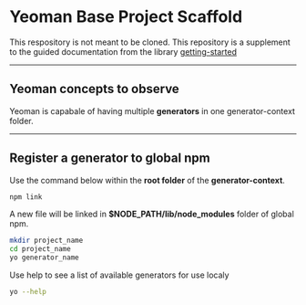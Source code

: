 # Yeoman Base Project Scaffold

This respository is not meant to be cloned. This repository is a supplement to the guided documentation
from the library [getting-started](https://yeoman.io/learning)

---

## Yeoman concepts to observe

Yeoman is capabale of having multiple **generators** in one generator-context folder.

---

## Register a generator to global npm

Use the command below within the **root folder** of the **generator-context**.

```bash
npm link

```

A new file will be linked in **$NODE_PATH/lib/node_modules** folder of global npm.

```bash
mkdir project_name
cd project_name
yo generator_name
```

Use help to see a list of available generators for use localy

```bash
yo --help
```
